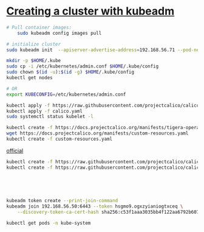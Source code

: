 # [Creating a cluster with kubeadm](https://kubernetes.io/docs/setup/production-environment/tools/kubeadm/create-cluster-kubeadm/)

```bash
# Pull container images:
    sudo kubeadm config images pull

# initialize cluster
sudo kubeadm init  --apiserver-advertise-address=192.168.56.71 --pod-network-cidr 192.169.0.0/16

mkdir -p $HOME/.kube
sudo cp -i /etc/kubernetes/admin.conf $HOME/.kube/config
sudo chown $(id -u):$(id -g) $HOME/.kube/config
kubectl get nodes

# OR
export KUBECONFIG=/etc/kubernetes/admin.conf

kubectl apply -f https://raw.githubusercontent.com/projectcalico/calico/v3.25.0/manifests/calico.yaml 
kubectl apply -f calico.yaml 
sudo systemctl status kubelet -l
```

```bash
kubectl create -f https://docs.projectcalico.org/manifests/tigera-operator.yaml
wget https://docs.projectcalico.org/manifests/custom-resources.yaml
kubectl create -f custom-resources.yaml
```
[official](https://docs.tigera.io/calico/latest/getting-started/kubernetes/quickstart)
```bash
kubectl create -f https://raw.githubusercontent.com/projectcalico/calico/v3.26.0/manifests/tigera-operator.yaml
kubectl create -f https://raw.githubusercontent.com/projectcalico/calico/v3.26.0/manifests/custom-resources.yaml
￼
￼

￼

```

```bash
kubeadm token create --print-join-command
kubeadm join 192.168.56.50:6443 --token hsgmo9.ogxzyianiogtxceq \
	--discovery-token-ca-cert-hash sha256:c53f1aaa3035bb4f122aa6792b607bcc4bf4764c3fd98d3e903d9ab318b110dd

kubectl get pods -n kube-system
```
